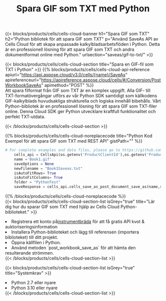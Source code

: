 ﻿---
title:  Spara GIF som TXT med Python
description: Använder Aspose.Cells Cloud SDK för Python för att spara GIF-formatfil som TXT-formatfil.
kwords: Excel, Save GIF as TXT, REST, Python
howto: How to save GIF as TXT using Aspose.Cells Cloud Python library.
---
{{< blocks/products/cells/cells-cloud-banner h1="Spara GIF som TXT" h2="Python bibliotek för att spara GIF som TXT" p="Använd SaveAs API av Cells Cloud för att skapa anpassade kalkylbladsarbetsflöden i Python. Detta är en professionell lösning för att spara GIF som TXT och andra dokumentformat online med Python." urlsection="saveas/gif-to-txt/" >}}

{{< blocks/products/cells/cells-cloud-section title="Spara en GIF-fil som TXT i Python" >}}
{{% blocks/products/cells/cells-cloud-api-reference apiurl="https://api.aspose.cloud/v3.0/cells/{name}/SaveAs" apireferenceurl="https://apireference.aspose.cloud/cells/#/Conversion/PostWorkbookSaveAs" apimethod="POST" %}}
<br/>
Att spara filformat från GIF som TXT är en komplex uppgift. Alla GIF- till TXT-formatövergångar utförs av vår Python SDK samtidigt som källkodens GIF-kalkylblads huvudsakliga strukturella och logiska innehåll bibehålls. Vårt Python-bibliotek är en professionell lösning för att spara GIF som TXT-filer online. Denna Cloud SDK ger Python utvecklare kraftfull funktionalitet och perfekt TXT-utdata.

{{< /blocks/products/cells/cells-cloud-section >}}

{{% blocks/products/cells/cells-cloud-noreplacecode title="Python Kod Exempel för att spara GIF som TXT med REST API" gistPath="" %}}
  
```python
# For complete examples and data files, please go to https://github.com/aspose-cells-cloud/aspose-cells-cloud-python/
    cells_api = CellsApi(os.getenv('ProductClientId'),os.getenv('ProductClientSecret'))
    name ='Book1.gif'    
    saveOptions = None
    newfilename = "Book1Saveas.txt"
    isAutoFitRows= True
    isAutoFitColumns= True
    folder = "PythonTest"
    saveResponse = cells_api.cells_save_as_post_document_save_as(name,save_options=saveOptions, newfilename=(folder +'/' + newfilename),folder=folder)
```
  
{{% /blocks/products/cells/cells-cloud-noreplacecode %}}
<br/>
{{< blocks/products/cells/cells-cloud-section-list isGrey="true" title="Lär dig hur du sparar GIF som TXT med hjälp av Cells Cloud Python-biblioteket." >}}
<li> Registrera ett konto på<a href="https://dashboard.aspose.cloud/">instrumentbräda</a> för att få gratis API kvot & auktoriseringsinformation</li>
<li>Installera Python-biblioteket och lägg till referensen (importera biblioteket) till ditt projekt.</li>
<li>Öppna källfilen i Python.</li>
<li>Använd metoden `post_workbook_save_as` för att hämta den resulterande strömmen.</li>
{{< /blocks/products/cells/cells-cloud-section-list >}}

{{< blocks/products/cells/cells-cloud-section-list isGrey="true" title="Systemkrav" >}}
<li>Python 2.7 eller nyare</li>
<li>Python 3.10 eller nyare</li>
{{< /blocks/products/cells/cells-cloud-section-list >}}
